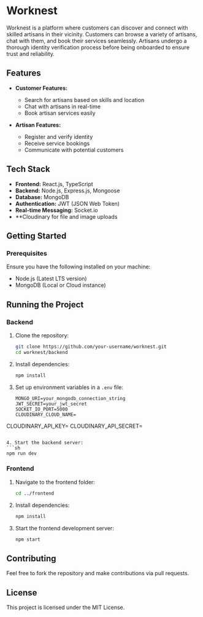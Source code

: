 # Worknest

Worknest is a platform where customers can discover and connect with skilled artisans in their vicinity. Customers can browse a variety of artisans, chat with them, and book their services seamlessly. Artisans undergo a thorough identity verification process before being onboarded to ensure trust and reliability.

## Features

- **Customer Features:**
  - Search for artisans based on skills and location
  - Chat with artisans in real-time
  - Book artisan services easily
  
- **Artisan Features:**
  - Register and verify identity
  - Receive service bookings
  - Communicate with potential customers

## Tech Stack

- **Frontend:** React.js, TypeScript
- **Backend:** Node.js, Express.js, Mongoose
- **Database:** MongoDB
- **Authentication:** JWT (JSON Web Token)
- **Real-time Messaging:** Socket.io
- **Cloudinary for file and image uploads

## Getting Started

### Prerequisites

Ensure you have the following installed on your machine:
- Node.js (Latest LTS version)
- MongoDB (Local or Cloud instance)

## Running the Project

### Backend

1. Clone the repository:
   ```sh
   git clone https://github.com/your-username/worknest.git
   cd worknest/backend
   ```

2. Install dependencies:
   ```sh
   npm install
   ```

3. Set up environment variables in a `.env` file:
   ```env
   MONGO_URI=your_mongodb_connection_string
   JWT_SECRET=your_jwt_secret
   SOCKET_IO_PORT=5000
   CLOUDINARY_CLOUD_NAME=
CLOUDINARY_API_KEY=
CLOUDINARY_API_SECRET=
   ```

4. Start the backend server:
   ```sh
   npm run dev
   ```

### Frontend

1. Navigate to the frontend folder:
   ```sh
   cd ../frontend
   ```

2. Install dependencies:
   ```sh
   npm install
   ```

3. Start the frontend development server:
   ```sh
   npm start
   ```

## Contributing

Feel free to fork the repository and make contributions via pull requests.

## License

This project is licensed under the MIT License.
